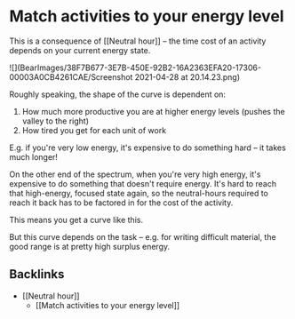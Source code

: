 # Match activities to your energy level
This is a consequence of [[Neutral hour]] – the time cost of an activity depends on your current energy state.

![](BearImages/38F7B677-3E7B-450E-92B2-16A2363EFA20-17306-00003A0CB4261CAE/Screenshot 2021-04-28 at 20.14.23.png)

Roughly speaking, the shape of the curve is dependent on:
1. How much more productive you are at higher energy levels (pushes the valley to the right)
2. How tired you get for each unit of work

E.g. if you're very low energy, it's expensive to do something hard – it takes much longer!

On the other end of the spectrum, when you're very high energy, it's expensive to do something that doesn't require energy. It's hard to reach that high-energy, focused state again, so the neutral-hours required to reach it back has to be factored in for the cost of the activity.

This means you get a curve like this.

But this curve depends on the task – e.g. for writing difficult material, the good range is at pretty high surplus energy.

## Backlinks
* [[Neutral hour]]
	* [[Match activities to your energy level]]

<!-- #p1 -->

<!-- {BearID:0D098793-C89A-4CBD-94FB-05E733437BD9-17306-00003830F9DCEFCF} -->
